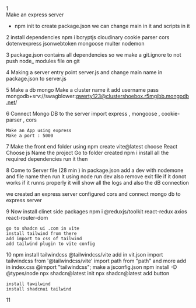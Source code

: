

1  
Make an express server 
- npm init
to create package.json
we can change main in it and scripts in it


2 install dependencies 
    npm i 
    bcryptjs
    cloudinary
    cookie parser 
    cors 
    dotenvexpress 
    jsonwebtoken 
    mongoose 
    multer
    nodemon

3 package.json contains all dependencies so 
    we make a git.ignore to not push node_ modules file on git

4 Making a server entry point 
    server.js
    and change main name in package.json to server.js

5 Make a db mongo 
    Make a cluster 
    name it 
    add username pass
    mongodb+srv://swagblower:qwerty123@clustershoebox.r5mgjbb.mongodb.net/

6 Connect Mongo DB to the server
    import express , mongoose , cookie-parser , cors

    Make an App using express
    Make a port : 5000



7 Make the front end folder using
    npm create vite@latest
    choose React 
    Choose js
    Name the project 
    Go to folder created 
    npm i install all the required dependencies
    run it then 

8 Come to Server file (28 min )
    in package.json add a dev with nodemone and file name 
    then run it using 
            node run dev
            also remove exit file if it donot works
    if it runns properly it will show all the logs and also the dB connection 


we created an express server configured cors and connect mongo db to express server

9 Now install clinet side packages
    npm i @reduxjs/toolkit react-redux axios react-router-dom 
    
    go to shadcn ui .com in vite
    install tailwind from there
    add import to css of tailwind 
    add tailwind plugin to vite config

10  npm install tailwindcss @tailwindcss/vite
    add in vit.json 
        import tailwindcss from '@tailwindcss/vite'
        import path from "path"   and more
    add in index.css @import "tailwindcss";
    make a jsconfig.json 
    npm install -D @types/node
    npx shadcn@latest init
    npx shadcn@latest add button

    install tawilwind 
    install shadcnui tailwind

11 




